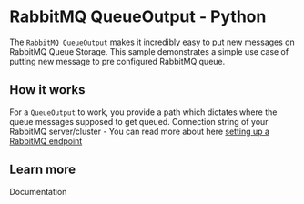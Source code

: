 # RabbitMQ QueueOutput - Python

The `RabbitMQ QueueOutput` makes it incredibly easy to put new messages on RabbitMQ Queue Storage. This sample demonstrates a simple use case of putting new message to pre configured RabbitMQ queue.

## How it works

For a `QueueOutput` to work, you provide a path which dictates where the queue messages supposed to get queued.
Connection string of your RabbitMQ server/cluster - You can read more about here [setting up a RabbitMQ endpoint](https://github.com/Azure/azure-functions-rabbitmq-extension/wiki/Setting-up-a-RabbitMQ-Endpoint)

## Learn more

<TODO> Documentation
